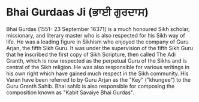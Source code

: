 # Bhai Gurdaas Ji (ਭਾਈ ਗੁਰਦਾਸ)

Bhai Gurdas (1551- 23 September 16371) is a much honoured Sikh scholar, missionary, and literary master who is also respected for his Sikh way of life. He was a leading figure in Sikhism who enjoyed the company of Guru Arjan, the fifth Sikh Guru. It was under the supervision of the fifth Sikh Guru that he inscribed the first copy of Sikh Scripture, then called The Adi Granth, which is now respected as the perpetual Guru of the Sikhs and is central of the Sikh religion. He was also responsible for various writings in his own right which have gained much respect in the Sikh community. His Varan have been referred to by Guru Arjan as the \"Key\" (\"khungee\") to the Guru Granth Sahib. Bhai sahib is also responsible for composing the composition known as \"Kabit Savaiye Bhai Gurdas\".
